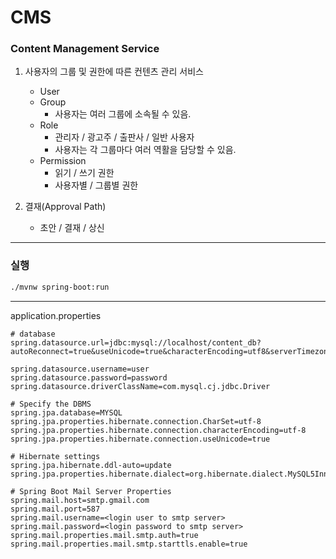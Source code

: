 # CMS
### Content Management Service

1. 사용자의 그룹 및 권한에 따른 컨텐츠 관리 서비스
    - User
    - Group
        - 사용자는 여러 그룹에 소속될 수 있음.
    - Role
        - 관리자 / 광고주 / 출판사 / 일반 사용자
        - 사용자는 각 그룹마다 여러 역활을 담당할 수 있음.  
    - Permission
        - 읽기 / 쓰기 권한
        - 사용자별 / 그룹별 권한 

2. 결재(Approval Path)
    - 초안 / 결재 / 상신
    
---

### 실행

```sh
./mvnw spring-boot:run
```

---

application.properties

    # database
    spring.datasource.url=jdbc:mysql://localhost/content_db?autoReconnect=true&useUnicode=true&characterEncoding=utf8&serverTimezone=UTC
    
    spring.datasource.username=user
    spring.datasource.password=password
    spring.datasource.driverClassName=com.mysql.cj.jdbc.Driver
    
    # Specify the DBMS
    spring.jpa.database=MYSQL
    spring.jpa.properties.hibernate.connection.CharSet=utf-8
    spring.jpa.properties.hibernate.connection.characterEncoding=utf-8
    spring.jpa.properties.hibernate.connection.useUnicode=true
    
    # Hibernate settings
    spring.jpa.hibernate.ddl-auto=update
    spring.jpa.properties.hibernate.dialect=org.hibernate.dialect.MySQL5InnoDBDialect
    
    # Spring Boot Mail Server Properties
    spring.mail.host=smtp.gmail.com
    spring.mail.port=587
    spring.mail.username=<login user to smtp server>
    spring.mail.password=<login password to smtp server>
    spring.mail.properties.mail.smtp.auth=true
    spring.mail.properties.mail.smtp.starttls.enable=true
